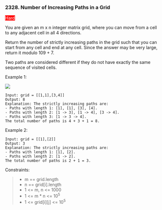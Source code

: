 ### 2328. Number of Increasing Paths in a Grid


<span style="background-color:red; color:white">Hard</span>

You are given an m x n integer matrix grid, where you can move from a cell to any adjacent cell in all 4 directions.

Return the number of strictly increasing paths in the grid such that you can start from any cell and end at any cell. Since the answer may be very large, return it modulo 109 + 7.

Two paths are considered different if they do not have exactly the same sequence of visited cells.



Example 1:

![](https://assets.leetcode.com/uploads/2022/05/10/griddrawio-4.png)

    Input: grid = [[1,1],[3,4]]
    Output: 8
    Explanation: The strictly increasing paths are:
    - Paths with length 1: [1], [1], [3], [4].
    - Paths with length 2: [1 -> 3], [1 -> 4], [3 -> 4].
    - Paths with length 3: [1 -> 3 -> 4].
    The total number of paths is 4 + 3 + 1 = 8.

Example 2:

    Input: grid = [[1],[2]]
    Output: 3
    Explanation: The strictly increasing paths are:
    - Paths with length 1: [1], [2].
    - Paths with length 2: [1 -> 2].
    The total number of paths is 2 + 1 = 3.



Constraints:

> - m == grid.length
> - n == grid[i].length
> - 1 <= m, n <= 1000
> - 1 <= m * n <= 10<sup>5</sup>
> - 1 <= grid[i][j] <= 10<sup>5</sup>

